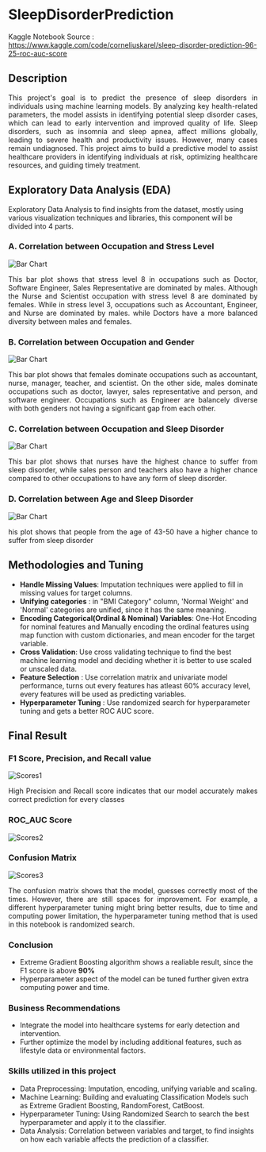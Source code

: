 # SleepDisorderPrediction
Kaggle Notebook Source : https://www.kaggle.com/code/corneliuskarel/sleep-disorder-prediction-96-25-roc-auc-score

## Description
<p align="justify">This project's goal is to predict the presence of sleep disorders in individuals using machine learning models. By analyzing key health-related parameters, the model assists in identifying potential sleep disorder cases, which can lead to early intervention and improved quality of life. Sleep disorders, such as insomnia and sleep apnea, affect millions globally, leading to severe health and productivity issues. However, many cases remain undiagnosed. This project aims to build a predictive model to assist healthcare providers in identifying individuals at risk, optimizing healthcare resources, and guiding timely treatment.
</p>

## Exploratory Data Analysis (EDA)
Exploratory Data Analysis to find insights from the dataset, mostly using various visualization techniques and libraries, this component will be divided into 4 parts.

### A. Correlation between Occupation and Stress Level
![Bar Chart](Imgs/OccupationVsStressLevel.png)

<p align="justify">This bar plot shows that stress level 8 in occupations such as Doctor, Software Engineer, Sales Representative are dominated by males. Although the Nurse and Scientist occupation with stress level 8 are dominated by females. While in stress level 3, occupations such as Accountant, Engineer, and Nurse are dominated by males. while Doctors have a more balanced diversity between males and females.
</p>

### B. Correlation between Occupation and Gender
![Bar Chart](Imgs/GenderVsOccupation.png)

<p align="justify">This bar plot shows that females dominate occupations such as accountant, nurse, manager, teacher, and scientist. On the other side, males dominate occupations such as doctor, lawyer, sales representative and person, and software engineer. Occupations such as Engineer are balancely diverse with both genders not having a significant gap from each other.
</p>


### C. Correlation between Occupation and Sleep Disorder
![Bar Chart](Imgs/OccupationVsSD.png)

<p align="justify">This bar plot shows that nurses have the highest chance to suffer from sleep disorder, while sales person and teachers also have a higher chance compared to other occupations to have any form of sleep disorder.
</p>


### D. Correlation between Age and Sleep Disorder
![Bar Chart](Imgs/AgeCorrSleepDisorder.png)

<p align="justify">his plot shows that people from the age of 43-50 have a higher chance to suffer from sleep disorder
</p>

## Methodologies and Tuning
- **Handle Missing Values**: Imputation techniques were applied to fill in missing values for target columns.
- **Unifying categories** : in "BMI Category" column, 'Normal Weight' and 'Normal' categories are unified, since it has the same meaning. 
- **Encoding Categorical(Ordinal & Nominal) Variables**: One-Hot Encoding for nominal features and Manually encoding the ordinal features using map function with custom dictionaries, and mean encoder for the target variable.
- **Cross Validation**: Use cross validating technique to find the best machine learning model and deciding whether it is better to use scaled or unscaled data.
- **Feature Selection** : Use correlation matrix and univariate model performance, turns out every features has atleast 60% accuracy level, every features will be used as predicting variables.
- **Hyperparameter Tuning** : Use randomized search for hyperparameter tuning and gets a better ROC AUC score. 

## Final Result 

### F1 Score, Precision, and Recall value
![Scores1](Imgs/f1_prec_rec.png)
<p align="justify">High Precision and Recall score indicates that our model accurately makes correct prediction for every classes
</p>

### ROC_AUC Score
![Scores2](Imgs/ROC_AUC.png)

### Confusion Matrix
![Scores3](Imgs/conf_mat.png)
<p align="justify">The confusion matrix shows that the model, guesses correctly most of the times. However, there are still spaces for improvement. For example, a different hyperparameter tuning might bring better results, due to time and computing power limitation, the hyperparameter tuning method that is used in this notebook is randomized search.
</p>

### Conclusion 
- Extreme Gradient Boosting algorithm shows a realiable result, since the F1 score is above **90%**
- Hyperparameter aspect of the model can be tuned further given extra computing power and time.

### Business Recommendations
- Integrate the model into healthcare systems for early detection and intervention.
- Further optimize the model by including additional features, such as lifestyle data or environmental factors.

### Skills utilized in this project
- Data Preprocessing: Imputation, encoding, unifying variable and scaling.
- Machine Learning: Building and evaluating Classification Models such as Extreme Gradient Boosting, RandomForest, CatBoost.
- Hyperparameter Tuning: Using Randomized Search to search the best hyperparameter and apply it to the classifier.
- Data Analysis: Correlation between variables and target, to find insights on how each variable affects the prediction of a classifier.
